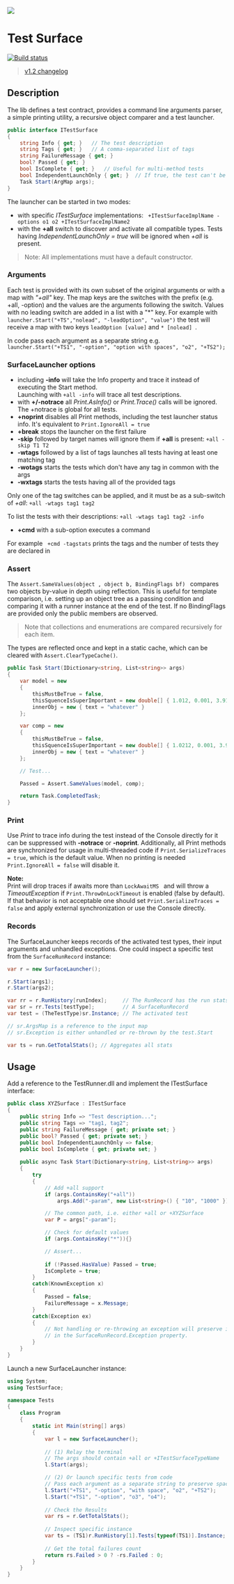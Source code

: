 ﻿
![](TestSurface.png)

# Test Surface

[![Build status](https://ci.appveyor.com/api/projects/status/744v953l9v35b05a?svg=true)](https://ci.appveyor.com/project/arsuq/files-5y6ur)
> [v1.2 changelog](CHANGELOG.md)

## Description

The lib defines a test contract, provides a command line arguments parser, a simple printing utility, 
a recursive object comparer and a test launcher. 

```csharp
public interface ITestSurface
{
    string Info { get; }   // The test description
    string Tags { get; }   // A comma-separated list of tags 
    string FailureMessage { get; }
    bool? Passed { get; }  
    bool IsComplete { get; }   // Useful for multi-method tests
    bool IndependentLaunchOnly { get; }  // If true, the test can't be started with +all
    Task Start(ArgMap args);
}
``` 

The launcher can be started in two modes:

- with specific *ITestSurface* implementations: ``` +ITestSurfaceImplName -options o1 o2 +ITestSurfaceImplName2```
- with the **+all** switch to discover and activate all compatible types. Tests having *IndependentLaunchOnly = true* will be 
  ignored when *+all* is present.

> Note: All implementations must have a default constructor.

### Arguments

Each test is provided with its own subset of the original arguments or with a map with *"+all"* key.
The map keys are the switches with the prefix (e.g. +all, -option) and the values are the arguments following the switch.
Values with no leading switch are added in a list with a "*" key. For example with
``` launcher.Start("+TS","nolead", "-leadOption", "value") ``` the test will receive a map with two keys
```leadOption [value]``` and ```* [nolead] ```.  

In code pass each argument as a separate string e.g.
```launcher.Start("+TS1", "-option", "option with spaces", "o2", "+TS2"); ```

### SurfaceLauncher options

- including **-info** will take the Info property and trace it instead of executing the Start method.   
  Launching with ```+all -info```  will trace all test descriptions.
- with **+/-notrace** all *Print.AsInfo()* or *Print.Trace()* calls will be ignored. The +notrace is global for all tests.
- **+noprint** disables all Print methods, including the test launcher status info. It's equivalent to ```Print.IgnoreAll = true```
- **+break** stops the launcher on the first failure
- **-skip** followed by target names will ignore them if **+all** is present: ```+all -skip T1 T2```
- **-wtags** followed by a list of tags launches all tests having at least one matching tag
- **-wotags** starts the tests which don't have any tag in common with the args
- **-wxtags** starts the tests having all of the provided tags

 Only one of the tag switches can be applied, and it must be as a sub-switch of *+all*: ```+all -wtags tag1 tag2 ```
 
 To list the tests with their descriptions: ```+all -wtags tag1 tag2 -info```

- **+cmd** with a sub-option executes a command
 
 For example ``` +cmd -tagstats``` prints the tags and the number of tests they are declared in 


### Assert

The	```Assert.SameValues(object , object b, BindingFlags bf) ``` compares two objects by-value 
in depth using reflection. This is useful for template comparison, i.e. setting up an object tree as
a passing condition and comparing it with a runner instance at the end of the test. If no BindingFlags
are provided only the public members are observed. 

> Note that collections and enumerations are compared recursively for each item.

The types are reflected once and kept in a static cache, which can be cleared with ````Assert.ClearTypeCache()````.

```csharp
public Task Start(IDictionary<string, List<string>> args)
{
    var model = new
    {
        thisMustBeTrue = false,
        thisSquenceIsSuperImportant = new double[] { 1.012, 0.001, 3.912 },
        innerObj = new { text = "whatever" }
    };

    var comp = new
    {
        thisMustBeTrue = false,
        thisSquenceIsSuperImportant = new double[] { 1.0212, 0.001, 3.912 },
        innerObj = new { text = "whatever" }
    };

    // Test...

    Passed = Assert.SameValues(model, comp);

    return Task.CompletedTask;
}
```

### Print 

Use *Print* to trace info during the test instead of the Console directly for it can be suppressed
with **-notrace** or **-noprint**. Additionally, all Print methods are synchronized for usage in multi-threaded code 
if ```Print.SerializeTraces = true```, which is the default value. 
When no printing is needed ```Print.IgnoreAll = false``` will disable it.

**Note:**   
Print will drop traces if awaits more than ```LockAwaitMS ``` and will throw a *TimeoutException* if 
```Print.ThrowOnLockTimeout``` is enabled (false by default). If that behavior is not acceptable 
one should set ```Print.SerializeTraces = false``` and apply external synchronization or use the Console directly.


### Records

The SurfaceLauncher keeps records of the activated test types, their input arguments and unhandled exceptions.
One could inspect a specific test from the ```SurfaceRunRecord``` instance:

```csharp
var r = new SurfaceLauncher();

r.Start(args1);
r.Start(args2);

var rr = r.RunHistory[runIndex];     // The RunRecord has the run stats
var sr = rr.Tests[testType];         // A SurfaceRunRecord
var test = (TheTestType)sr.Instance; // The activated test

// sr.ArgsMap is a reference to the input map
// sr.Exception is either unhandled or re-thrown by the test.Start

var ts = run.GetTotalStats(); // Aggregates all stats   

```





## Usage

Add a reference to the TestRunner.dll and implement the ITestSurface interface:
```csharp
public class XYZSurface : ITestSurface
{
    public string Info => "Test description...";
    public string Tags => "tag1, tag2";
    public string FailureMessage { get; private set; }
    public bool? Passed { get; private set; }
    public bool IndependentLaunchOnly => false;
    public bool IsComplete { get; private set; }
	
    public async Task Start(Dictionary<string, List<string>> args)
    {
        try
        {
            // Add +all support  
            if (args.ContainsKey("+all"))
                args.Add("-param", new List<string>() { "10", "1000" });

            // The common path, i.e. either +all or +XYZSurface
            var P = args["-param"];

            // Check for default values  
            if (args.ContainsKey("*")){}

            // Assert...
			
            if (!Passed.HasValue) Passed = true;
            IsComplete = true;
        }
        catch(KnownException x)
        {
            Passed = false;
            FailureMessage = x.Message;
        }
        catch(Exception ex)
        {
            // Not handling or re-throwing an exception will preserve it
            // in the SurfaceRunRecord.Exception property.
        }
    }
}
```


Launch a new SurfaceLauncher instance:


```csharp
using System;
using TestSurface;

namespace Tests
{
    class Program
    {
        static int Main(string[] args)
        {
            var l = new SurfaceLauncher();
           
            // (1) Relay the terminal
            // The args should contain +all or +ITestSurfaceTypeName
            l.Start(args);

            // (2) Or launch specific tests from code
            // Pass each argument as a separate string to preserve spaces 
            l.Start("+TS1", "-option", "with space", "o2", "+TS2");
            l.Start("+TS1", "-option", "o3", "o4");
            
            // Check the Results
            var rs = r.GetTotalStats();
			
            // Inspect specific instance
            var ts = (TS1)r.RunHistory[1].Tests[typeof(TS1)].Instance;
			
            // Get the total failures count
            return rs.Failed > 0 ? -rs.Failed : 0;
        }
    }
}
```

